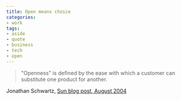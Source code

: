 ```yaml
---
title: Open means choice
categories:
- work
tags:
- aside
- quote
- business
- tech
- open
---
```


> "Openness" is defined by the ease with which a customer can substitute one product for another.


Jonathan Schwartz, [Sun blog post, August 2004][1]

   [1]: http://blogs.sun.com/jonathan/date/20040808

